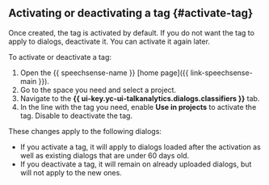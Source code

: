 ## Activating or deactivating a tag {#activate-tag}

Once created, the tag is activated by default. If you do not want the tag to apply to dialogs, deactivate it. You can activate it again later.

To activate or deactivate a tag:

1. Open the {{ speechsense-name }} [home page]({{ link-speechsense-main }}).
1. Go to the space you need and select a project.
1. Navigate to the **{{ ui-key.yc-ui-talkanalytics.dialogs.classifiers }}** tab.
1. In the line with the tag you need, enable **Use in projects** to activate the tag. Disable to deactivate the tag.

These changes apply to the following dialogs:

* If you activate a tag, it will apply to dialogs loaded after the activation as well as existing dialogs that are under 60 days old.
* If you deactivate a tag, it will remain on already uploaded dialogs, but will not apply to the new ones.
